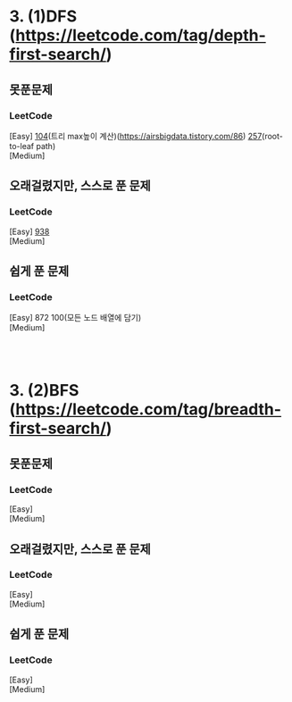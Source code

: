 # 3. (1)DFS (https://leetcode.com/tag/depth-first-search/)

## 못푼문제
### LeetCode <br>
[Easy] 
[104](https://leetcode.com/problems/maximum-depth-of-binary-tree/)(트리 max높이 계산)(https://airsbigdata.tistory.com/86)
[257](https://leetcode.com/problems/binary-tree-paths/)(root-to-leaf path)
<br>
[Medium] 

## 오래걸렸지만, 스스로 푼 문제
### LeetCode <br>
[Easy] 
[938](https://leetcode.com/problems/range-sum-of-bst/)
<br>
[Medium] 

## 쉽게 푼 문제
### LeetCode <br>
[Easy] 872 100(모든 노드 배열에 담기)
<br>
[Medium] 

<br><br>
# 3. (2)BFS (https://leetcode.com/tag/breadth-first-search/)

## 못푼문제
### LeetCode <br>
[Easy] 
<br>
[Medium] 

## 오래걸렸지만, 스스로 푼 문제
### LeetCode <br>
[Easy] 
<br>
[Medium] 

## 쉽게 푼 문제
### LeetCode <br>
[Easy] 
<br>
[Medium] 
